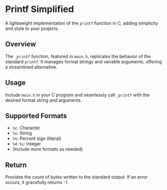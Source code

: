 # Printf Simplified

A lightweight implementation of the `printf` function in C, adding simplicity and style to your projects.

## Overview

The `_printf` function, featured in `main.h`, replicates the behavior of the standard `printf`. It manages format strings and variable arguments, offering a streamlined alternative.

## Usage

Include `main.h` in your C program and seamlessly call `_printf` with the desired format string and arguments.

## Supported Formats

- `%c`: Character
- `%s`: String
- `%%`: Percent sign (literal)
- `%d %i`: Integer
- (Include more formats as needed)

## Return

Provides the count of bytes written to the standard output. If an error occurs, it gracefully returns -1.

